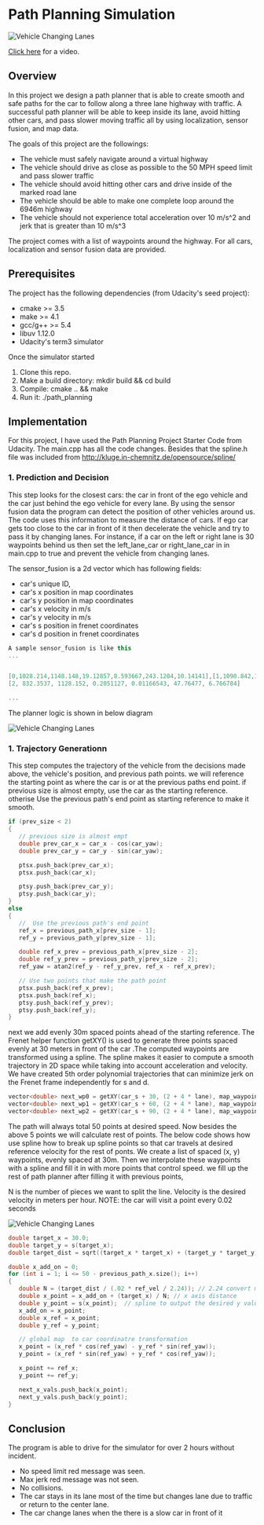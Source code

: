 # Path Planning Simulation

![Vehicle Changing Lanes](./images/screen3.png)

[Click here](https://youtu.be/EtD_Qjt8mTM) for a video.

## Overview

In this project we design a path planner that is able to create smooth and safe paths for the car to follow along a three lane highway with traffic. A successful path planner will be able to keep inside its lane, avoid hitting other cars, and pass slower moving traffic all by using localization, sensor fusion, and map data.

The goals of this project are the followings:
* The vehicle must safely navigate around a virtual highway
* The vehicle should drive as close as possible to the 50 MPH speed limit and pass slower traffic
* The vehicle should avoid hitting other cars and drive inside of the marked road lane
* The vehicle should be able to make one complete loop around the 6946m highway
* The vehicle should not experience total acceleration over 10 m/s^2 and jerk that is greater than 10 m/s^3

The project comes with a list of waypoints around the highway. For all cars, localization and sensor fusion data are provided.


## Prerequisites

The project has the following dependencies (from Udacity's seed project):
* cmake >= 3.5
* make >= 4.1
* gcc/g++ >= 5.4
* libuv 1.12.0
* Udacity's term3 simulator

Once the simulator started
1. Clone this repo.
2. Make a build directory: mkdir build && cd build
3. Compile: cmake .. && make
4. Run it: ./path_planning

## Implementation

For this project, I have used the Path Planning Project Starter Code from Udacity. The main.cpp has all the code changes. Besides that the spline.h file was included from http://kluge.in-chemnitz.de/opensource/spline/



### 1. Prediction and Decision

This step looks for the closest cars: the car in front of the ego vehicle and the car just behind the ego vehicle for every lane. By using the sensor fusion data the program can detect the position of other vehicles around us. The code uses this information to measure the distance of cars. If ego car gets too close to the car in front of it then decelerate the vehicle and try to pass it by changing lanes. For instance, if a car on the left or right lane is 30 waypoints behind us then set the left_lane_car or right_lane_car in in main.cpp to true and prevent the vehicle from changing lanes. 

The sensor_fusion is a 2d vector which has following fields: 
* car's unique ID, 
* car's x position in map coordinates
* car's y position in map coordinates
* car's x velocity in m/s
* car's y velocity in m/s
* car's s position in frenet coordinates
* car's d position in frenet coordinates

```cpp
A sample sensor_fusion is like this
...


[0,1028.214,1148.148,19.12857,8.593667,243.1204,10.14141],[1,1090.842,1181.932,19.95762,5.89691,314.2516,1.103784],
[2, 832.3537, 1128.152, 0.2051127, 0.01166543, 47.76477, 6.766784]

...
```
The planner logic is shown in below diagram

![Vehicle Changing Lanes](./images/screen1.png)


### 1. Trajectory Generationn

This step computes the trajectory of the vehicle from the decisions made above, the vehicle's position, and previous path points.  we will reference the starting point as where the car is or at the previous paths end point. if previous size is almost empty, use the car as the starting reference. otherise Use the previous path's end point as starting reference to make it smooth.


```cpp
if (prev_size < 2)
{
   // previous size is almost empt
   double prev_car_x = car_x - cos(car_yaw);
   double prev_car_y = car_y - sin(car_yaw);

   ptsx.push_back(prev_car_x);
   ptsx.push_back(car_x);

   ptsy.push_back(prev_car_y);
   ptsy.push_back(car_y);
}
else
{
   //  Use the previous path's end point
   ref_x = previous_path_x[prev_size - 1];
   ref_y = previous_path_y[prev_size - 1];

   double ref_x_prev = previous_path_x[prev_size - 2];
   double ref_y_prev = previous_path_y[prev_size - 2];
   ref_yaw = atan2(ref_y - ref_y_prev, ref_x - ref_x_prev);

   // Use two points that make the path point
   ptsx.push_back(ref_x_prev);
   ptsx.push_back(ref_x);
   ptsy.push_back(ref_y_prev);
   ptsy.push_back(ref_y);
}

```

next we add evenly 30m spaced points ahead of the starting reference. The Frenet helper function getXY() is used to generate three points spaced evenly at 30 meters in front of the car .The computed waypoints are transformed using a spline. The spline makes it easier to compute a smooth trajectory in 2D space while taking into account acceleration and velocity.  We have created 5th order polynomial trajectories that can minimize jerk on the Frenet frame independently for s and d.

```cpp
vector<double> next_wp0 = getXY(car_s + 30, (2 + 4 * lane), map_waypoints_s, map_waypoints_x, map_waypoints_y);
vector<double> next_wp1 = getXY(car_s + 60, (2 + 4 * lane), map_waypoints_s, map_waypoints_x, map_waypoints_y);
vector<double> next_wp2 = getXY(car_s + 90, (2 + 4 * lane), map_waypoints_s, map_waypoints_x, map_waypoints_y);

```

The path will always total 50 points at desired speed. Now besides the above 5 points  we will calculate rest of points. The below code shows how use  spline how to break up spline points so that car travels at desired reference velocity for the rest of ponts.  We create a list of  spaced (x, y) waypoints, evenly spaced at 30m. Then we interpolate these waypoints with a spline and fill it in with more points that control speed. we fill up the rest of path planner after filling it with previous points, 

N is the number of pieces we want to split the line. Velocity is the desired velocity in meters per hour. NOTE: the car will visit a point every 0.02 seconds


![Vehicle Changing Lanes](./images/screen2.png)



```cpp
double target_x = 30.0;
double target_y = s(target_x);
double target_dist = sqrt((target_x * target_x) + (target_y * target_y)); // this is shown in d distance as above 

double x_add_on = 0;
for (int i = 1; i <= 50 - previous_path_x.size(); i++)
{
   double N = (target_dist / (.02 * ref_vel / 2.24)); // 2.24 convert mile/hour to meter/second ,N = d/.0.2*ref_vel
   double x_point = x_add_on + (target_x) / N; // x axis distance  
   double y_point = s(x_point);  // spline to output the desired y value 
   x_add_on = x_point;
   double x_ref = x_point;
   double y_ref = y_point;

   // global map  to car coordinatre transformation 
   x_point = (x_ref * cos(ref_yaw) - y_ref * sin(ref_yaw));
   y_point = (x_ref * sin(ref_yaw) + y_ref * cos(ref_yaw));

   x_point += ref_x;
   y_point += ref_y;

   next_x_vals.push_back(x_point);
   next_y_vals.push_back(y_point);
}


```


## Conclusion


The program is able to drive for the simulator for over 2 hours without incident.
* No speed limit red message was seen. 
* Max jerk red message was not seen. 
* No collisions. 
* The car stays in its lane most of the time but changes lane due to traffic or  return to the center lane. 
* The car change lanes when the there is a slow car in front of it